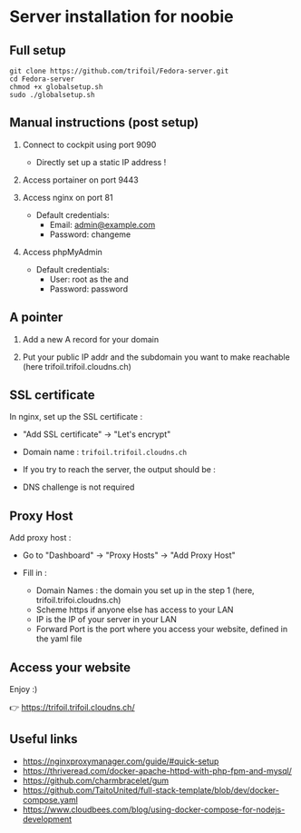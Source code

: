 # Server installation for noobie

## Full setup

```
git clone https://github.com/trifoil/Fedora-server.git
cd Fedora-server
chmod +x globalsetup.sh
sudo ./globalsetup.sh
```


## Manual instructions (post setup)

1) Connect to cockpit using port 9090
    * Directly set up a static IP address !

2) Access portainer on port 9443

3) Access nginx on port 81
    * Default credentials:
        * Email:    admin@example.com
        * Password: changeme

4) Access phpMyAdmin
    * Default credentials:
        * User: root as the  and 
        * Password: password

## A pointer 

1) Add a new A record for your domain

2) Put your public IP addr and the subdomain you want to make reachable (here trifoil.trifoil.cloudns.ch)

## SSL certificate

In nginx, set up the SSL certificate :

* "Add SSL certificate" -> "Let's encrypt"

* Domain name : ```trifoil.trifoil.cloudns.ch```

* If you try to reach the server, the output should be :

* DNS challenge is not required

## Proxy Host

Add proxy host :

* Go to "Dashboard" -> "Proxy Hosts" -> "Add Proxy Host"

* Fill in :
    * Domain Names : the domain you set up in the step 1 (here, trifoil.trifoi.cloudns.ch)
    * Scheme https if anyone else has access to your LAN
    * IP is the IP of your server in your LAN
    * Forward Port is the port where you access your website, defined in the yaml file

## Access your website

Enjoy :)

👉 https://trifoil.trifoil.cloudns.ch/

## Useful links

* https://nginxproxymanager.com/guide/#quick-setup
* https://thriveread.com/docker-apache-httpd-with-php-fpm-and-mysql/
* https://github.com/charmbracelet/gum
* https://github.com/TaitoUnited/full-stack-template/blob/dev/docker-compose.yaml
* https://www.cloudbees.com/blog/using-docker-compose-for-nodejs-development
